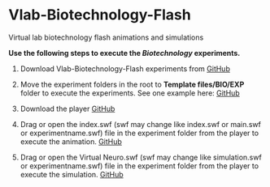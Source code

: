 # Vlab-Biotechnology-Flash
Virtual lab biotechnology flash animations and simulations

**Use the following steps to execute the **_Biotechnology_** experiments.**

1. Download Vlab-Biotechnology-Flash experiments from [GitHub](https://github.com/CreateAmrita/Vlab-Biotechnology-Flash)

2. Move the experiment folders in the root to **Template files/BIO/EXP** folder to execute the experiments.  See one example here: [GitHub](
https://github.com/CreateAmrita/Vlab-Biotechnology-Flash/tree/main/Template%20files)

3. Download the player [GitHub](https://www.adobe.com/support/flashplayer/debug_downloads.html)

4. Drag or open the index.swf (swf may change like index.swf or main.swf or experimentname.swf) file in the experiment folder from the player to execute the animation. [GitHub](https://github.com/CreateAmrita/Vlab-Biotechnology-Flash/blob/main/Template%20files/BIO/EXP/Light-Microscope/index.swf)

5. Drag or open the Virtual Neuro.swf (swf may change like simulation.swf or experimentname.swf) file in the experiment folder from the player to execute the simulation. [GitHub](https://github.com/CreateAmrita/Vlab-Biotechnology-Flash/blob/main/Template%20files/BIO/EXP/Light-Microscope/Virtual%20Neuro.swf)



